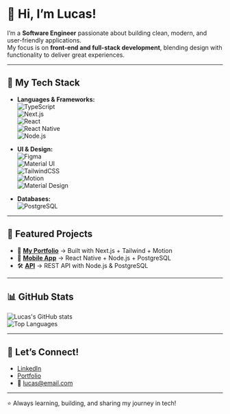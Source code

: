 # 👋 Hi, I’m Lucas!

I’m a **Software Engineer** passionate about building clean, modern, and user-friendly applications.  
My focus is on **front-end and full-stack development**, blending design with functionality to deliver great experiences.  

---

## 🚀 My Tech Stack

- **Languages & Frameworks:**  
  ![TypeScript](https://img.shields.io/badge/TypeScript-3178C6?logo=typescript&logoColor=white)  
  ![Next.js](https://img.shields.io/badge/Next.js-000000?logo=next.js&logoColor=white)  
  ![React](https://img.shields.io/badge/React-61DAFB?logo=react&logoColor=black)  
  ![React Native](https://img.shields.io/badge/React_Native-20232A?logo=react&logoColor=61DAFB)  
  ![Node.js](https://img.shields.io/badge/Node.js-339933?logo=node.js&logoColor=white)

- **UI & Design:**  
  ![Figma](https://img.shields.io/badge/Figma-F24E1E?logo=figma&logoColor=white)  
  ![Material UI](https://img.shields.io/badge/Material_UI-007FFF?logo=mui&logoColor=white)  
  ![TailwindCSS](https://img.shields.io/badge/Tailwind_CSS-38B2AC?logo=tailwind-css&logoColor=white)  
  ![Motion](https://img.shields.io/badge/Framer_Motion-EF0075?logo=framer&logoColor=white)  
  ![Material Design](https://img.shields.io/badge/Material_Design-757575?logo=material-design&logoColor=white)

- **Databases:**  
  ![PostgreSQL](https://img.shields.io/badge/PostgreSQL-4169E1?logo=postgresql&logoColor=white)

---

## 📌 Featured Projects
- 🚀 **[My Portfolio](#)** → Built with Next.js + Tailwind + Motion  
- 📱 **[Mobile App](#)** → React Native + Node.js + PostgreSQL  
- 🛠️ **[API](#)** → REST API with Node.js & PostgreSQL  

---

## 📊 GitHub Stats
![Lucas's GitHub stats](https://github-readme-stats.vercel.app/api?username=your-username&show_icons=true&theme=tokyonight)  
![Top Languages](https://github-readme-stats.vercel.app/api/top-langs/?username=your-username&layout=compact&theme=tokyonight)

---

## 🔗 Let’s Connect!
- [LinkedIn](#)  
- [Portfolio](#)  
- 📧 lucas@email.com  

---

⭐ Always learning, building, and sharing my journey in tech!
